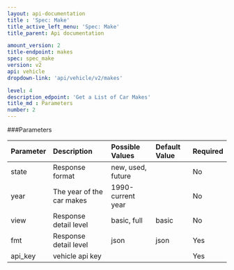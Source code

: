 ```yaml
---
layout: api-documentation
title : 'Spec: Make'
title_active_left_menu: 'Spec: Make'
title_parent: Api documentation

amount_version: 2
title-endpoint: makes
spec: spec_make
version: v2
api: vehicle
dropdown-link: 'api/vehicle/v2/makes'

level: 4
description_edpoint: 'Get a List of Car Makes'
title_md : Parameters
number: 2
---
```


###Parameters

| Parameter  	| Description                | Possible Values   | Default Value | Required |
|:--------------|:---------------------------|:----------------- |:------------- |:-------- |
| state			| Response format            | new, used, future | 	             | No       |
| year       	| The year of the car makes	 | 1990-current year |               | No       |
| view			| Response detail level      | basic, full       | basic         | No       |
| fmt			| Response detail level      | json              | json          | Yes      |
| api_key    	| vehicle api key            |                   |               | Yes      |